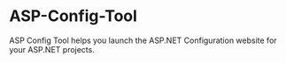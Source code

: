 # ASP-Config-Tool
ASP Config Tool helps you launch the ASP.NET Configuration website for your ASP.NET projects.
